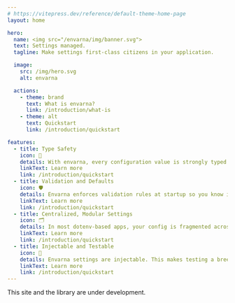 ```yaml
---
# https://vitepress.dev/reference/default-theme-home-page
layout: home

hero:
  name: <img src="/envarna/img/banner.svg">
  text: Settings managed.
  tagline: Make settings first-class citizens in your application.

  image:
    src: /img/hero.svg
    alt: envarna

  actions:
    - theme: brand
      text: What is envarna?
      link: /introduction/what-is
    - theme: alt
      text: Quickstart
      link: /introduction/quickstart

features:
  - title: Type Safety
    icon: 🧷
    details: With envarna, every configuration value is strongly typed.  No more <span class="code">parseInt(process.env.FOO)</span>. Instead, you define settings using decorators.md and envarna handles parsing and coercion automatically.<br/><br/><br/><br/><br/>
    linkText: Learn more
    link: /introduction/quickstart
  - title: Validation and Defaults
    icon: 🛡️
    details: Envarna enforces validation rules at startup so you know immediately whether your app has all the settings it needs in the right format. You can also declare sensible defaults inline, making it easy to boot a service in development without requiring <span class="code">.env</span>.<br/><br/><br/><br/>
    linkText: Learn more
    link: /introduction/quickstart
  - title: Centralized, Modular Settings
    icon: 🗂️
    details: In most dotenv-based apps, your config is fragmented across files and buried in conditional logic. Envarna changes that. All environment variables live in clearly defined settings classes, grouped by concern.  For example, <span class="code">DatabaseSettings</span> or <span class="code">EmailSettings</span>. This makes configuration discoverable.<br/><br/>
    linkText: Learn more
    link: /introduction/quickstart
  - title: Injectable and Testable
    icon: 🧪
    details: Envarna settings are injectable. This makes testing a breeze.  You can instantiate a settings object with test values or mock data. No need to mutate <span class="code">process.env</span>. You can even load settings from alternate sources (e.g., secrets managers or scenario-driven test configs) without changing the rest of your application code.
    linkText: Learn more
    link: /introduction/quickstart
---
```


This site and the library are under development.